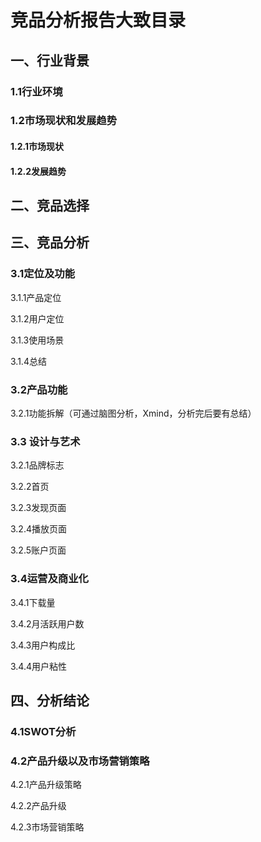 # 竞品分析报告大致目录

## 一、行业背景

### 1.1行业环境

### 1.2市场现状和发展趋势

#### 1.2.1市场现状

#### 1.2.2发展趋势

## 二、竞品选择

## 三、竞品分析

### 3.1定位及功能

3.1.1产品定位

3.1.2用户定位

3.1.3使用场景

3.1.4总结

### 3.2产品功能

3.2.1功能拆解（可通过脑图分析，Xmind，分析完后要有总结）

### 3.3 设计与艺术

3.2.1品牌标志

3.2.2首页

3.2.3发现页面

3.2.4播放页面

3.2.5账户页面

### 3.4运营及商业化

3.4.1下载量

3.4.2月活跃用户数

3.4.3用户构成比

3.4.4用户粘性

## 四、分析结论

### 4.1SWOT分析

### 4.2产品升级以及市场营销策略

4.2.1产品升级策略

4.2.2产品升级

4.2.3市场营销策略